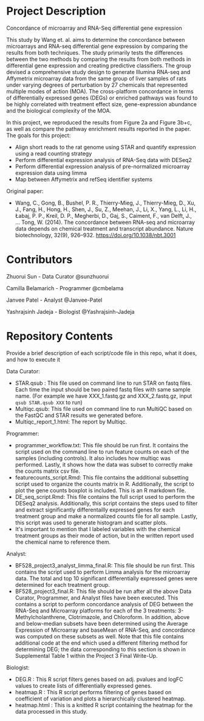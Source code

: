 # Project Description

Concordance of microarray and RNA-Seq differential gene expression

This study by Wang et. al. aims to determine the concordance between microarrays and RNA-seq differential gene expression by comparing the results from both techniques. The study primarily tests the differences between the two methods by comparing the results from both methods in differential gene expression and creating predictive classifiers. The group devised a comprehensive study design to generate Illumina RNA-seq and Affymetrix microarray data from the same group of liver samples of rats under varying degrees of perturbation by 27 chemicals that represented multiple modes of action (MOA). The cross-platform concordance in terms of differentially expressed genes (DEGs) or enriched pathways was found to be highly correlated with treatment effect size, gene-expression abundance and the biological complexity of the MOA.

In this project, we reproduced the results from Figure 2a and Figure 3b+c, as well as compare the pathway enrichment results reported in the paper. The goals for this project:
 - Align short reads to the rat genome using STAR and quantify expression using a read counting strategy
 - Perform differential expression analysis of RNA-Seq data with DESeq2
 - Perform differential expression analysis of pre-normalized microarray expression data using limma
 - Map between Affymetrix and refSeq identifier systems

Original paper:
 - Wang, C., Gong, B., Bushel, P. R., Thierry-Mieg, J., Thierry-Mieg, D., Xu, J., Fang, H., Hong, H., Shen, J., Su, Z., Meehan, J., Li, X., Yang, L., Li, H., Łabaj, P. P., Kreil, D. P., Megherbi, D., Gaj, S., Caiment, F., van Delft, J., … Tong, W. (2014). The concordance between RNA-seq and microarray data depends on chemical treatment and transcript abundance. Nature biotechnology, 32(9), 926–932. https://doi.org/10.1038/nbt.3001

# Contributors

Zhuorui Sun - Data Curator @sunzhuorui

Camilla Belamarich - Programmer @cmbelama

Janvee Patel - Analyst @Janvee-Patel

Yashrajsinh Jadeja - Biologist @Yashrajsinh-Jadeja

# Repository Contents

Provide a brief description of each script/code file in this repo, what it does, and how to execute it

Data Curator:

  - STAR.qsub : This file used on command line to run STAR on fastq files. Each time the input should be two paired fastq files with same sample name. (For example we have XXX_1.fastq.gz and XXX_2.fastq.gz, input ```qsub STAR.qsub XXX``` to run)
  - Multiqc.qsub: This file used on command line to run MultiQC based on the FastQC and STAR results we generated before.
  - Multiqc_report_1.html: The report by Multiqc.
  
Programmer:

  - programmer_workflow.txt: This file should be run first. It contains the script used on the command line to run feature counts on each of the samples (including controls). It also includes how multiqc was performed. Lastly, it shows how the data was subset to correctly make the counts matrix csv file.
  - featurecounts_script.Rmd: This file contains the additional subsetting script used to organize the counts matrix in R. Additionally, the script to plot the gene counts boxplot is included. This is an R markdown file.
 - DE_seq_script.Rmd: This file contains the full script used to perform the DESeq2 analysis. Additionally, this script contains the steps used to filter and extract significantly differentailly expressed genes for each treatment group and make a normalized counts file for all sample. Lastly, this script was used to generate histogram and scatter plots. 
  - It's important to mention that I labeled variables with the chemical treatment groups as their mode of action, but in the written report used the chemical name to reference them.

Analyst:

  - BF528_project3_analyst_limma_final.R: This file should be run first. This contains the script used to perform Limma analysis for the microarray data. The total and top 10 significant differentially expressed genes were determined for each treatment group. 
  - BF528_project3_final.R: This file should be run after all the above Data Curator, Programmer, and Analyst files have been executed. This contains a script to perform concordance analysis of DEG between the RNA-Seq and Microarray platforms for each of the 3 treatments: 3-Methylcholanthrene, Clotrimazole, and Chloroform. In addition, above and below-median subsets have been determined using the Average Expression of Microarray and baseMean of RNA-Seq, and concordance was computed on these subsets as well. Note that this file contains additional code at the end which used a different filtering method for determining DEG; the data corresponding to this section is shown in Supplemental Table 1 within the Project 3 Final Write-Up.  

Biologist:

- DEG.R : This R script filters genes based on adj. pvalues and logFC values to create lists of differentially expressed genes.
- heatmap.R : This R script performs filtering of genes based on coefficient of variation and plots a hierarchically clustered heatmap.
- heatmap.html : This is a knitted R script containing the heatmap for the data processed in this study.

